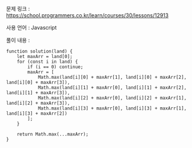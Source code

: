 문제 링크 : https://school.programmers.co.kr/learn/courses/30/lessons/12913

사용 언어 : Javascript

풀이 내용 :

```
function solution(land) {
    let maxArr = land[0];
    for (const i in land) {
        if (i == 0) continue;
        maxArr = [
            Math.max(land[i][0] + maxArr[1], land[i][0] + maxArr[2], land[i][0] + maxArr[3]),
            Math.max(land[i][1] + maxArr[0], land[i][1] + maxArr[2], land[i][1] + maxArr[3]),
            Math.max(land[i][2] + maxArr[0], land[i][2] + maxArr[1], land[i][2] + maxArr[3]),
            Math.max(land[i][3] + maxArr[0], land[i][3] + maxArr[1], land[i][3] + maxArr[2])
        ];
    }
    
    return Math.max(...maxArr);
}
```